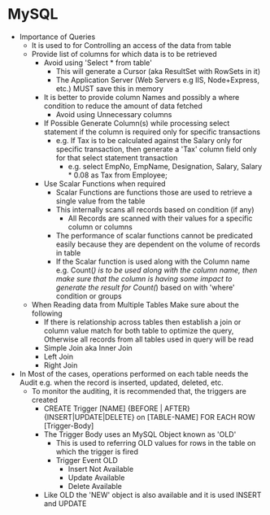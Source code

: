 # MySQL
- Importance of Queries
    - It is used to for Controlling an access of the data from table
    - Provide list of columns for which data is to be retrieved
        - Avoid using 'Select * from table'
            - This will generate a Cursor (aka ResultSet with RowSets in it)
            - The Application Server (Web Servers e.g IIS, Node+Express, etc.) MUST save this in memory
        - It is better to provide column Names and possibly a where condition to reduce the amount of data fetched
            - Avoid using Unnecessary columns          
        - If Possible Generate Column(s) while processing select statement if the column is required only for specific transactions     
            - e.g. If Tax is to be calculated against the Salary only for specific transaction, then generate a 'Tax' column field only for that select statement transaction    
                - e.g. select EmpNo, EmpName, Designation, Salary, Salary * 0.08 as Tax from Employee;
        - Use Scalar Functions when required
            - Scalar Functions are functions those  are used to retrieve a single value from the table
            - This internally scans all records based on condition (if any)
                - All Records are scanned with their values for a specific column or columns
            - The performance of scalar functions  cannot be predicated easily because they are dependent on the volume of records in table        
            - If the Scalar function is used along with the Column name e.g. Count(*) is to be used along with the column name, then make sure that the column is having some impact to generate the result for Count(*) based on with 'where' condition or groups      
    - When Reading data from Multiple Tables Make sure about the following
        - If there is relationship across tables then establish a join or column value match for both table to optimize the query, Otherwise all records from all tables used in query will be read        
        - Simple Join aka Inner Join
        - Left Join
        - Right Join
- In Most of the cases, operations performed on each table needs the Audit e.g. when the record is inserted, updated, deleted, etc.
    - To monitor the auditing, it is recommended that, the triggers are created
        - CREATE Trigger [NAME]
            {BEFORE | AFTER} {INSERT|UPDATE|DELETE}
            on [TABLE-NAME] FOR EACH ROW
            [Trigger-Body]        
        - The Trigger Body  uses an MySQL Object known as 'OLD'
            - This is used to referring OLD values for rows in the table on which the trigger is fired
            - Trigger Event     OLD
                - Insert        Not Available
                - Update        Available
                - Delete        Available
        - Like OLD the 'NEW' object is also available and it is used INSERT and UPDATE                   